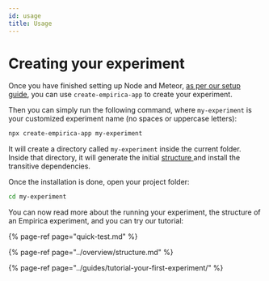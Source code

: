 ```yaml
---
id: usage
title: Usage
---
```


# Creating your experiment

Once you have finished setting up Node and Meteor, [as per our setup guide](setup/), you can use `create-empirica-app` to create your experiment.

Then you can simply run the following command, where `my-experiment` is your customized experiment name \(no spaces or uppercase letters\):

```bash
npx create-empirica-app my-experiment
```

It will create a directory called `my-experiment` inside the current folder.  
Inside that directory, it will generate the initial [structure ](../overview/structure.md)and install the transitive dependencies.

Once the installation is done, open your project folder:

```bash
cd my-experiment
```

You can now read more about the running your experiment, the structure of an Empirica experiment, and you can try our tutorial:

{% page-ref page="quick-test.md" %}

{% page-ref page="../overview/structure.md" %}

{% page-ref page="../guides/tutorial-your-first-experiment/" %}

